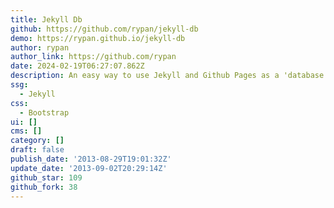 ```yaml
---
title: Jekyll Db
github: https://github.com/rypan/jekyll-db
demo: https://rypan.github.io/jekyll-db
author: rypan
author_link: https://github.com/rypan
date: 2024-02-19T06:27:07.862Z
description: An easy way to use Jekyll and Github Pages as a 'database'.
ssg:
  - Jekyll
css:
  - Bootstrap
ui: []
cms: []
category: []
draft: false
publish_date: '2013-08-29T19:01:32Z'
update_date: '2013-09-02T20:29:14Z'
github_star: 109
github_fork: 38
---
```

